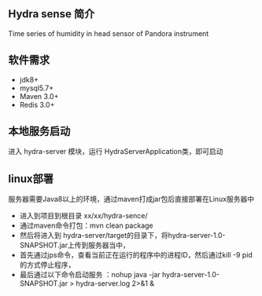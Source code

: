 ## Hydra sense 简介
Time series of humidity in head sensor of Pandora instrument

## 软件需求
* jdk8+
* mysql5.7+
* Maven 3.0+
* Redis 3.0+

## 本地服务启动
进入 hydra-server 模块，运行 HydraServerApplication类，即可启动

## linux部署
服务器需要Java8以上的环境，通过maven打成jar包后直接部署在Linux服务器中
* 进入到项目到根目录 xx/xx/hydra-sence/ 
* 通过maven命令打包：mvn clean package
* 然后将进入到 hydra-server/target的目录下，将hydra-server-1.0-SNAPSHOT.jar上传到服务器当中， 
* 首先通过jps命令，查看当前正在运行的程序中的进程ID，然后通过kill -9 pid的方式停止程序，
* 最后通过以下命令启动服务 ：nohup java -jar hydra-server-1.0-SNAPSHOT.jar > hydra-server.log 2>&1 &
